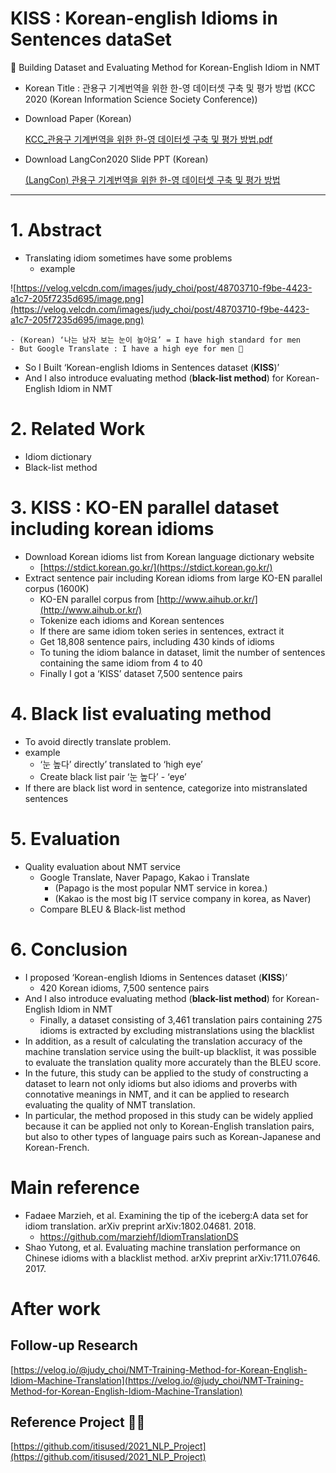# KISS : Korean-english Idioms in Sentences dataSet

<aside>
💋 Building Dataset and Evaluating Method for Korean-English Idiom in NMT

</aside>

- Korean Title : 관용구 기계번역을 위한 한-영 데이터셋 구축 및 평가 방법
(KCC 2020 (Korean Information Science Society Conference))
- Download Paper (Korean)
    
    [KCC_관용구 기계번역을 위한 한-영 데이터셋 구축 및 평가 방법.pdf](https://drive.google.com/file/d/17ThvMC67_7CC3oIAP1I1aYEx0goPfoQQ/view?usp=sharing)
- Download LangCon2020 Slide PPT (Korean)
    
    [(LangCon) 관용구 기계번역을 위한 한-영 데이터셋 구축 및 평가 방법](https://songys.github.io/2020LangconOnOff/data/transl.pdf)
    

---

# 1. Abstract

- Translating idiom sometimes have some problems
    - example

![https://velog.velcdn.com/images/judy_choi/post/48703710-f9be-4423-a1c7-205f7235d695/image.png](https://velog.velcdn.com/images/judy_choi/post/48703710-f9be-4423-a1c7-205f7235d695/image.png)

```
- (Korean) ‘나는 남자 보는 눈이 높아요’ = I have high standard for men
- But Google Translate : I have a high eye for men 👀
```

- So I Built ‘Korean-english Idioms in Sentences dataset (**KISS**)’
- And I also introduce evaluating method (**black-list method**) for Korean-English Idiom in NMT

# 2. Related Work

- Idiom dictionary
- Black-list method

# 3. KISS : KO-EN parallel dataset including korean idioms

- Download Korean idioms list from Korean language dictionary website
    - [https://stdict.korean.go.kr/](https://stdict.korean.go.kr/)
- Extract sentence pair including Korean idioms from large KO-EN parallel corpus (1600K)
    - KO-EN parallel corpus from [http://www.aihub.or.kr/](http://www.aihub.or.kr/)
    - Tokenize each idioms and Korean sentences
    - If there are same idiom token series in sentences, extract it
    - Get 18,808 sentence pairs, including 430 kinds of idioms
    - To tuning the idiom balance in dataset, limit the number of sentences containing the same idiom from 4 to 40
    - Finally I got a ‘KISS’ dataset 7,500 sentence pairs

# 4. Black list evaluating method

- To avoid directly translate problem.
- example
    - ‘눈 높다’ directly’ translated to ‘high eye’
    - Create black list pair ‘눈 높다’ - ‘eye’
- If there are black list word in sentence, categorize into mistranslated sentences

# 5. Evaluation

- Quality evaluation about NMT service
    - Google Translate, Naver Papago, Kakao i Translate
        - (Papago is the most popular NMT service in korea.)
        - (Kakao is the most big IT service company in korea, as Naver)
    - Compare BLEU & Black-list method

# 6. Conclusion

- I proposed ‘Korean-english Idioms in Sentences dataset (**KISS**)’
    - 420 Korean idioms, 7,500 sentence pairs
- And I also introduce evaluating method (**black-list method**) for Korean-English Idiom in NMT
    - Finally, a dataset consisting of 3,461 translation pairs containing 275 idioms is extracted by excluding mistranslations using the blacklist
- In addition, as a result of calculating the translation accuracy of the machine translation service using the built-up blacklist, it was possible to evaluate the translation quality more accurately than the BLEU score.
- In the future, this study can be applied to the study of constructing a dataset to learn not only idioms but also idioms and proverbs with connotative meanings in NMT, and it can be applied to research evaluating the quality of NMT translation.
- In particular, the method proposed in this study can be widely applied because it can be applied not only to Korean-English translation pairs, but also to other types of language pairs such as Korean-Japanese and Korean-French.

# Main reference

- Fadaee Marzieh, et al. Examining the tip of the iceberg:A data set for idiom translation. arXiv preprint arXiv:1802.04681. 2018.
    - https://github.com/marziehf/IdiomTranslationDS
- Shao Yutong, et al. Evaluating machine translation performance on Chinese idioms with a blacklist method. arXiv preprint arXiv:1711.07646. 2017.

# After work

## Follow-up Research

[https://velog.io/@judy_choi/NMT-Training-Method-for-Korean-English-Idiom-Machine-Translation](https://velog.io/@judy_choi/NMT-Training-Method-for-Korean-English-Idiom-Machine-Translation)

## Reference Project 🌳🦜

[https://github.com/itisused/2021_NLP_Project](https://github.com/itisused/2021_NLP_Project)
